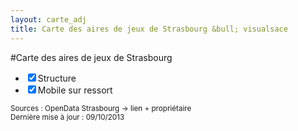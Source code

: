 ```yaml
---
layout: carte_adj
title: Carte des aires de jeux de Strasbourg &bull; visualsace
---
```

#Carte des aires de jeux de Strasbourg

<form id="filters">
<ul id="options">
<li><input type="checkbox" checked="checked" class="filter" name="filter" id="structure" value="ST"><label for="structure">Structure</label></li>
<li><input type="checkbox" checked="checked" class="filter" name="filter" id="mobile-ressort" value="RE"><label for="mobile-ressort">Mobile sur ressort</label></li>
</ul>
</form>

<p class="muted">
<small>Sources : OpenData Strasbourg -> lien + propriétaire
<br/> 
Dernière mise à jour : 09/10/2013
</small>
</p>